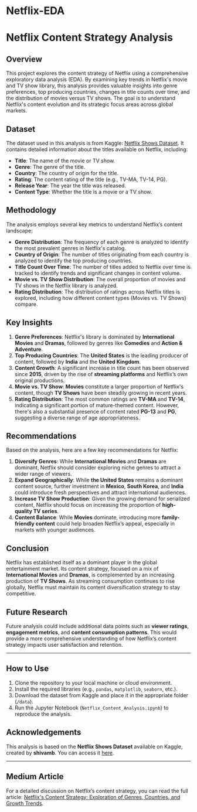 # Netflix-EDA
# Netflix Content Strategy Analysis

## Overview

This project explores the content strategy of Netflix using a comprehensive exploratory data analysis (EDA). By examining key trends in Netflix's movie and TV show library, this analysis provides valuable insights into genre preferences, top producing countries, changes in title counts over time, and the distribution of movies versus TV shows. The goal is to understand Netflix's content evolution and its strategic focus areas across global markets.

## Dataset

The dataset used in this analysis is from Kaggle: [Netflix Shows Dataset](https://www.kaggle.com/datasets/shivamb/netflix-shows). It contains detailed information about the titles available on Netflix, including:

- **Title**: The name of the movie or TV show.
- **Genre**: The genre of the title.
- **Country**: The country of origin for the title.
- **Rating**: The content rating of the title (e.g., TV-MA, TV-14, PG).
- **Release Year**: The year the title was released.
- **Content Type**: Whether the title is a movie or a TV show.

## Methodology

The analysis employs several key metrics to understand Netflix’s content landscape:

- **Genre Distribution**: The frequency of each genre is analyzed to identify the most prevalent genres in Netflix's catalog.
- **Country of Origin**: The number of titles originating from each country is analyzed to identify the top producing countries.
- **Title Count Over Time**: The number of titles added to Netflix over time is tracked to identify trends and significant changes in content volume.
- **Movie vs. TV Show Distribution**: The overall proportion of movies and TV shows in the Netflix library is analyzed.
- **Rating Distribution**: The distribution of ratings across Netflix titles is explored, including how different content types (Movies vs. TV Shows) compare.

## Key Insights

1. **Genre Preferences**: Netflix's library is dominated by **International Movies** and **Dramas**, followed by genres like **Comedies** and **Action & Adventure**.
2. **Top Producing Countries**: The **United States** is the leading producer of content, followed by **India** and the **United Kingdom**.
3. **Content Growth**: A significant increase in title count has been observed since **2015**, driven by the rise of **streaming platforms** and Netflix’s own original productions.
4. **Movie vs. TV Show**: **Movies** constitute a larger proportion of Netflix's content, though **TV Shows** have been steadily growing in recent years.
5. **Rating Distribution**: The most common ratings are **TV-MA** and **TV-14**, indicating a significant portion of mature-themed content. However, there's also a substantial presence of content rated **PG-13** and **PG**, suggesting a diverse range of age appropriateness.

## Recommendations

Based on the analysis, here are a few key recommendations for Netflix:

1. **Diversify Genres**: While **International Movies** and **Dramas** are dominant, Netflix should consider exploring niche genres to attract a wider range of viewers.
2. **Expand Geographically**: While **the United States** remains a dominant content source, further investment in **Mexico**, **South Korea**, and **India** could introduce fresh perspectives and attract international audiences.
3. **Increase TV Show Production**: Given the growing demand for serialized content, Netflix should focus on increasing the proportion of **high-quality TV series**.
4. **Content Balance**: While **Movies** dominate, introducing more **family-friendly content** could help broaden Netflix’s appeal, especially in markets with younger audiences.

## Conclusion

Netflix has established itself as a dominant player in the global entertainment market. Its content strategy, focused on a mix of **International Movies** and **Dramas**, is complemented by an increasing production of **TV Shows**. As streaming consumption continues to rise globally, Netflix must maintain its content diversification strategy to stay competitive.

## Future Research

Future analysis could include additional data points such as **viewer ratings**, **engagement metrics**, and **content consumption patterns**. This would provide a more comprehensive understanding of how Netflix’s content strategy impacts user satisfaction and retention.

---

## How to Use

1. Clone the repository to your local machine or cloud environment.
2. Install the required libraries (e.g., `pandas`, `matplotlib`, `seaborn`, etc.).
3. Download the dataset from Kaggle and place it in the appropriate folder (`/data`).
4. Run the Jupyter Notebook (`Netflix_Content_Analysis.ipynb`) to reproduce the analysis.

## Acknowledgements

This analysis is based on the **Netflix Shows Dataset** available on Kaggle, created by **shivamb**. You can access it [here](https://www.kaggle.com/datasets/shivamb/netflix-shows).

---

## Medium Article

For a detailed discussion on Netflix’s content strategy, you can read the full article: [Netflix's Content Strategy: Exploration of Genres, Countries, and Growth Trends](https://medium.com/@anantasagerrald/netflixs-content-strategy-exploration-of-genres-countries-and-growth-trends-9be99d5949c4).

